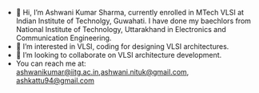- 👋 Hi, I’m Ashwani Kumar Sharma, currently enrolled in MTech VLSI at Indian Institute of Technolgy, Guwahati. 
I have done my baechlors from National Institute of Technology, Uttarakhand in Electronics and Communication Engineering.
- 👀 I’m interested in VLSI, coding for designing VLSI architectures.
- 💞️ I’m looking to collaborate on VLSI architecture development.
- You can reach me at: ashwanikumar@iitg.ac.in,ashwani.nituk@gmail.com, ashkattu94@gmail.com

<!---
ashwaninituk/ashwaninituk is a ✨ special ✨ repository because its `README.md` (this file) appears on your GitHub profile.
You can click the Preview link to take a look at your changes.
--->
